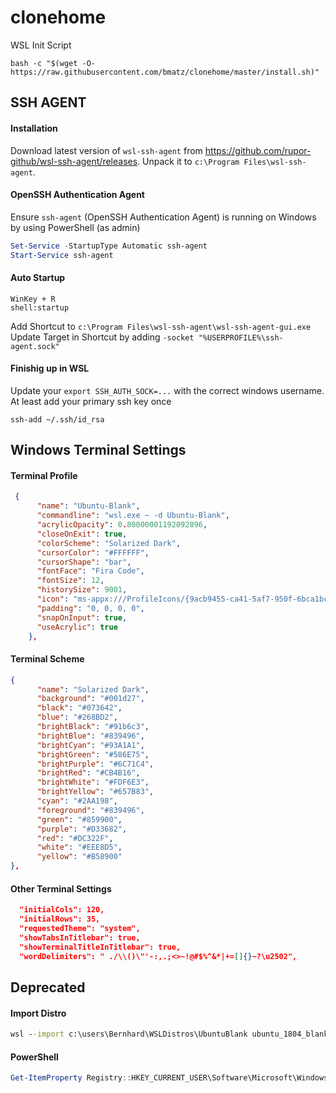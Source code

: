 # clonehome
WSL Init Script

`bash -c "$(wget -O- https://raw.githubusercontent.com/bmatz/clonehome/master/install.sh)"`

## SSH AGENT

#### Installation
Download latest version of `wsl-ssh-agent` from https://github.com/rupor-github/wsl-ssh-agent/releases.
Unpack it to `c:\Program Files\wsl-ssh-agent`.

#### OpenSSH Authentication Agent
Ensure `ssh-agent` (OpenSSH Authentication Agent) is running on Windows by using PowerShell (as admin)
```PowerShell
Set-Service -StartupType Automatic ssh-agent
Start-Service ssh-agent
```

#### Auto Startup
```
WinKey + R
shell:startup
```
Add Shortcut to `c:\Program Files\wsl-ssh-agent\wsl-ssh-agent-gui.exe`
Update Target in Shortcut by adding `-socket "%USERPROFILE%\ssh-agent.sock"`

#### Finishig up in WSL
Update your `export SSH_AUTH_SOCK=...` with the correct windows username. At least add your primary ssh key once
```
ssh-add ~/.ssh/id_rsa
```

## Windows Terminal Settings

#### Terminal Profile
```json
 {
      "name": "Ubuntu-Blank",
      "commandline": "wsl.exe ~ -d Ubuntu-Blank",
      "acrylicOpacity": 0.80000001192092896,
      "closeOnExit": true,
      "colorScheme": "Solarized Dark",
      "cursorColor": "#FFFFFF",
      "cursorShape": "bar",
      "fontFace": "Fira Code",
      "fontSize": 12,
      "historySize": 9001,
      "icon": "ms-appx:///ProfileIcons/{9acb9455-ca41-5af7-950f-6bca1bc9722f}.png",
      "padding": "0, 0, 0, 0",
      "snapOnInput": true,
      "useAcrylic": true
    },
```

#### Terminal Scheme
```json
{
      "name": "Solarized Dark",
      "background": "#001d27",
      "black": "#073642",
      "blue": "#268BD2",
      "brightBlack": "#91b6c3",
      "brightBlue": "#839496",
      "brightCyan": "#93A1A1",
      "brightGreen": "#586E75",
      "brightPurple": "#6C71C4",
      "brightRed": "#CB4B16",
      "brightWhite": "#FDF6E3",
      "brightYellow": "#657B83",
      "cyan": "#2AA198",
      "foreground": "#839496",
      "green": "#859900",
      "purple": "#D33682",
      "red": "#DC322F",
      "white": "#EEE8D5",
      "yellow": "#B58900"
},
```

#### Other Terminal Settings
```json
  "initialCols": 120,
  "initialRows": 35,
  "requestedTheme": "system",
  "showTabsInTitlebar": true,
  "showTerminalTitleInTitlebar": true,
  "wordDelimiters": " ./\\()\"'-:,.;<>~!@#$%^&*|+=[]{}~?\u2502",
```

## Deprecated

#### Import Distro
```cmd
wsl --import c:\users\Bernhard\WSLDistros\UbuntuBlank ubuntu_1804_blank
```

#### PowerShell

```PowerShell
Get-ItemProperty Registry::HKEY_CURRENT_USER\Software\Microsoft\Windows\CurrentVersion\Lxss\*\ DistributionName | Where-Object -Property DistributionName -eq Ubuntu-Blank | Set-ItemProperty -Name DefaultUid -Value 1000
```

